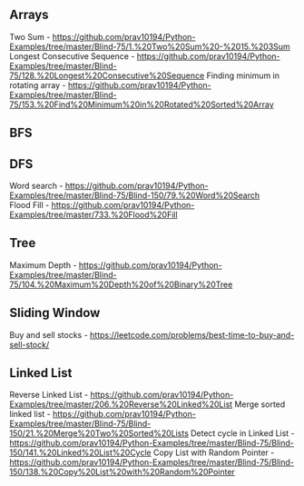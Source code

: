 ## Arrays

Two Sum - https://github.com/prav10194/Python-Examples/tree/master/Blind-75/1.%20Two%20Sum%20-%2015.%203Sum
<br/>
Longest Consecutive Sequence - https://github.com/prav10194/Python-Examples/tree/master/Blind-75/128.%20Longest%20Consecutive%20Sequence
Finding minimum in rotating array - https://github.com/prav10194/Python-Examples/tree/master/Blind-75/153.%20Find%20Minimum%20in%20Rotated%20Sorted%20Array

## BFS

## DFS

Word search - https://github.com/prav10194/Python-Examples/tree/master/Blind-75/Blind-150/79.%20Word%20Search
<br/>
Flood Fill - https://github.com/prav10194/Python-Examples/tree/master/733.%20Flood%20Fill

## Tree

Maximum Depth - https://github.com/prav10194/Python-Examples/tree/master/Blind-75/104.%20Maximum%20Depth%20of%20Binary%20Tree

## Sliding Window

Buy and sell stocks - https://leetcode.com/problems/best-time-to-buy-and-sell-stock/

## Linked List

Reverse Linked List - https://github.com/prav10194/Python-Examples/tree/master/206.%20Reverse%20Linked%20List
Merge sorted linked list - https://github.com/prav10194/Python-Examples/tree/master/Blind-75/Blind-150/21.%20Merge%20Two%20Sorted%20Lists
Detect cycle in Linked List - https://github.com/prav10194/Python-Examples/tree/master/Blind-75/Blind-150/141.%20Linked%20List%20Cycle
Copy List with Random Pointer - https://github.com/prav10194/Python-Examples/tree/master/Blind-75/Blind-150/138.%20Copy%20List%20with%20Random%20Pointer
